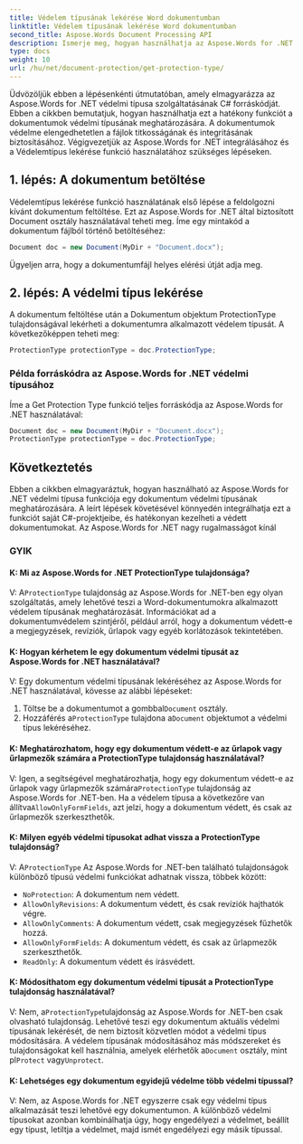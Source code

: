 ```yaml
---
title: Védelem típusának lekérése Word dokumentumban
linktitle: Védelem típusának lekérése Word dokumentumban
second_title: Aspose.Words Document Processing API
description: Ismerje meg, hogyan használhatja az Aspose.Words for .NET védelmi típusát a Word dokumentumban a dokumentum védelmi típusának meghatározására.
type: docs
weight: 10
url: /hu/net/document-protection/get-protection-type/
---
```

Üdvözöljük ebben a lépésenkénti útmutatóban, amely elmagyarázza az Aspose.Words for .NET védelmi típusa szolgáltatásának C# forráskódját. Ebben a cikkben bemutatjuk, hogyan használhatja ezt a hatékony funkciót a dokumentumok védelmi típusának meghatározására. A dokumentumok védelme elengedhetetlen a fájlok titkosságának és integritásának biztosításához. Végigvezetjük az Aspose.Words for .NET integrálásához és a Védelemtípus lekérése funkció használatához szükséges lépéseken.

## 1. lépés: A dokumentum betöltése

Védelemtípus lekérése funkció használatának első lépése a feldolgozni kívánt dokumentum feltöltése. Ezt az Aspose.Words for .NET által biztosított Document osztály használatával teheti meg. Íme egy mintakód a dokumentum fájlból történő betöltéséhez:

```csharp
Document doc = new Document(MyDir + "Document.docx");
```

Ügyeljen arra, hogy a dokumentumfájl helyes elérési útját adja meg.

## 2. lépés: A védelmi típus lekérése

A dokumentum feltöltése után a Dokumentum objektum ProtectionType tulajdonságával lekérheti a dokumentumra alkalmazott védelem típusát. A következőképpen teheti meg:

```csharp
ProtectionType protectionType = doc.ProtectionType;
```

### Példa forráskódra az Aspose.Words for .NET védelmi típusához

Íme a Get Protection Type funkció teljes forráskódja az Aspose.Words for .NET használatával:

```csharp
Document doc = new Document(MyDir + "Document.docx");
ProtectionType protectionType = doc.ProtectionType;
```

## Következtetés

Ebben a cikkben elmagyaráztuk, hogyan használható az Aspose.Words for .NET védelmi típusa funkciója egy dokumentum védelmi típusának meghatározására. A leírt lépések követésével könnyedén integrálhatja ezt a funkciót saját C#-projektjeibe, és hatékonyan kezelheti a védett dokumentumokat. Az Aspose.Words for .NET nagy rugalmasságot kínál

### GYIK

#### K: Mi az Aspose.Words for .NET ProtectionType tulajdonsága?

 V: A`ProtectionType` tulajdonság az Aspose.Words for .NET-ben egy olyan szolgáltatás, amely lehetővé teszi a Word-dokumentumokra alkalmazott védelem típusának meghatározását. Információkat ad a dokumentumvédelem szintjéről, például arról, hogy a dokumentum védett-e a megjegyzések, revíziók, űrlapok vagy egyéb korlátozások tekintetében.

#### K: Hogyan kérhetem le egy dokumentum védelmi típusát az Aspose.Words for .NET használatával?

V: Egy dokumentum védelmi típusának lekéréséhez az Aspose.Words for .NET használatával, kövesse az alábbi lépéseket:
1.  Töltse be a dokumentumot a gombbal`Document` osztály.
2.  Hozzáférés a`ProtectionType` tulajdona a`Document` objektumot a védelmi típus lekéréséhez.

#### K: Meghatározhatom, hogy egy dokumentum védett-e az űrlapok vagy űrlapmezők számára a ProtectionType tulajdonság használatával?

 V: Igen, a segítségével meghatározhatja, hogy egy dokumentum védett-e az űrlapok vagy űrlapmezők számára`ProtectionType` tulajdonság az Aspose.Words for .NET-ben. Ha a védelem típusa a következőre van állítva`AllowOnlyFormFields`, azt jelzi, hogy a dokumentum védett, és csak az űrlapmezők szerkeszthetők.

#### K: Milyen egyéb védelmi típusokat adhat vissza a ProtectionType tulajdonság?

 V: A`ProtectionType` Az Aspose.Words for .NET-ben található tulajdonságok különböző típusú védelmi funkciókat adhatnak vissza, többek között:
- `NoProtection`: A dokumentum nem védett.
- `AllowOnlyRevisions`: A dokumentum védett, és csak revíziók hajthatók végre.
- `AllowOnlyComments`: A dokumentum védett, csak megjegyzések fűzhetők hozzá.
- `AllowOnlyFormFields`: A dokumentum védett, és csak az űrlapmezők szerkeszthetők.
- `ReadOnly`: A dokumentum védett és írásvédett.

#### K: Módosíthatom egy dokumentum védelmi típusát a ProtectionType tulajdonság használatával?

 V: Nem, a`ProtectionType`tulajdonság az Aspose.Words for .NET-ben csak olvasható tulajdonság. Lehetővé teszi egy dokumentum aktuális védelmi típusának lekérését, de nem biztosít közvetlen módot a védelmi típus módosítására. A védelem típusának módosításához más módszereket és tulajdonságokat kell használnia, amelyek elérhetők a`Document` osztály, mint pl`Protect` vagy`Unprotect`.

#### K: Lehetséges egy dokumentum egyidejű védelme több védelmi típussal?

V: Nem, az Aspose.Words for .NET egyszerre csak egy védelmi típus alkalmazását teszi lehetővé egy dokumentumon. A különböző védelmi típusokat azonban kombinálhatja úgy, hogy engedélyezi a védelmet, beállít egy típust, letiltja a védelmet, majd ismét engedélyezi egy másik típussal.

